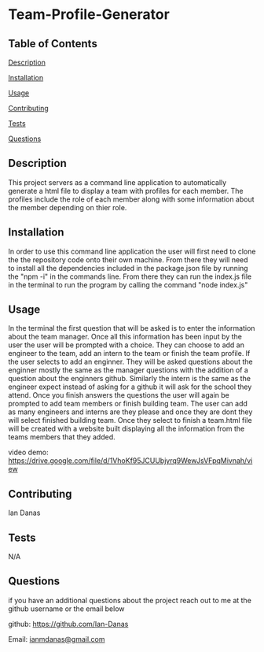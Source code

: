 # Team-Profile-Generator

## Table of Contents
[Description](#Description)

[Installation](#Installation)

[Usage](#Usage)

[Contributing](#Contributing)

[Tests](#Tests)


[Questions](#Questions)


## Description <a id = "Description"></a>
This project servers as a command line application to automatically generate a html file to display a team with profiles for each member. The profiles include the role of each member along with some information about the member depending on thier role. 
## Installation <a id = "Installation"></a>
In order to use this command line application the user will first need to clone the the repository code onto their own machine. From there they will need to install all the dependencies included in the package.json file by running the "npm -i" in the commands line. From there they can run the index.js file in the terminal to run the program by calling the command "node index.js"
## Usage <a id = "Usage"></a>
 In the terminal the first question that will be asked is to enter the information about the team manager. Once all this information has been input by the user the user will be prompted with a choice. They can choose to add an engineer to the team, add an intern to the team or finish the team profile. If the user selects to add an enginner. They will be asked questions about the enginner mostly the same as the manager questions with the addition of a question about the enginners github. Similarly the intern is the same as the engineer expect instead of asking for a github it will ask for the school they attend. Once you finish answers the questions the user will again be prompted to add team members or finish building team. The user can add as many engineers and interns are they please and once they are dont they will select finished building team. Once they select to finish a team.html file will be created with a website built displaying all the information from the teams members that they added.
 


 video demo: https://drive.google.com/file/d/1VhoKf95JCUUbjyrq9WewJsVFpqMivnah/view
## Contributing <a id = "Contributing"></a>
Ian Danas
## Tests <a id = "Tests"></a>
N/A

## Questions <a id = "Questions"></a>
if you have an additional questions about the project reach out to me at the github username or the email below

 github: https://github.com/Ian-Danas

 Email: ianmdanas@gmail.com


